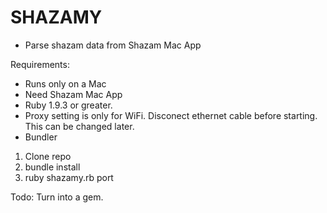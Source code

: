# SHAZAMY
* Parse shazam data from Shazam Mac App

Requirements:
  * Runs only on a Mac
  * Need Shazam Mac App
  * Ruby 1.9.3 or greater.
  * Proxy setting is only for WiFi. Disconect ethernet cable before starting. This can be changed later. 
  * Bundler
  
  1. Clone repo
  2. bundle install
  3. ruby shazamy.rb port

Todo: Turn into a gem.
